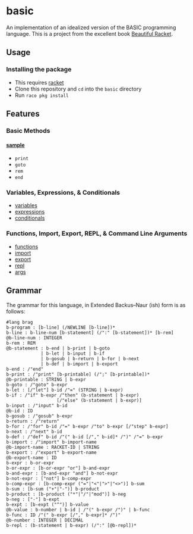 # basic

An implementation of an idealized version of the BASIC programming language. 
This is a project from the excellent book [Beautiful Racket](https://beautifulracket.com/basic). 


## Usage 

### Installing the package

- This requires [racket](https://download.racket-lang.org/)
- Clone this repository and `cd` into the `basic` directory
- Run `raco pkg install`

## Features 

### Basic Methods

#### [sample](tests/sample.rkt)

- `print`
- `goto`
-  `rem` 
- `end`

### Variables, Expressions, & Conditionals

- [variables](tests/variables.rkt)
- [expressions](tests/expressions.rkt)
- [conditionals](tests/conditionals.rkt)

### Functions, Import, Export, REPL, & Command Line Arguments 

- [functions](tests/functions.rkt)
- [import](tests/sample-importer.rkt)
- [export](tests/sample-exporter.rkt)
- [repl](tests/repl-test.rkt)
- [args](tests/report-args.rkt)

## Grammar

The grammar for this language, in Extended Backus–Naur (ish) form is as follows:

```racket
#lang brag
b-program : [b-line] (/NEWLINE [b-line])*
b-line : b-line-num [b-statement] (/":" [b-statement])* [b-rem]
@b-line-num : INTEGER
b-rem : REM
@b-statement : b-end | b-print | b-goto
             | b-let | b-input | b-if
             | b-gosub | b-return | b-for | b-next
             | b-def | b-import | b-export
b-end : /"end"
b-print : /"print" [b-printable] (/";" [b-printable])*
@b-printable : STRING | b-expr
b-goto : /"goto" b-expr
b-let : [/"let"] b-id /"=" (STRING | b-expr)
b-if : /"if" b-expr /"then" (b-statement | b-expr)
                   [/"else" (b-statement | b-expr)]
b-input : /"input" b-id
@b-id : ID
b-gosub : /"gosub" b-expr
b-return : /"return"
b-for : /"for" b-id /"=" b-expr /"to" b-expr [/"step" b-expr]
b-next : /"next" b-id
b-def : /"def" b-id /"(" b-id [/"," b-id]* /")" /"=" b-expr
b-import : /"import" b-import-name
@b-import-name : RACKET-ID | STRING
b-export : /"export" b-export-name
@b-export-name : ID
b-expr : b-or-expr
b-or-expr : [b-or-expr "or"] b-and-expr
b-and-expr : [b-and-expr "and"] b-not-expr
b-not-expr : ["not"] b-comp-expr
b-comp-expr : [b-comp-expr ("="|"<"|">"|"<>")] b-sum
b-sum : [b-sum ("+"|"-")] b-product
b-product : [b-product ("*"|"/"|"mod")] b-neg
b-neg : ["-"] b-expt
b-expt : [b-expt ("^")] b-value
@b-value : b-number | b-id | /"(" b-expr /")" | b-func
b-func : ID /"(" b-expr [/"," b-expr]* /")"
@b-number : INTEGER | DECIMAL
b-repl : (b-statement | b-expr) (/":" [@b-repl])*
```
